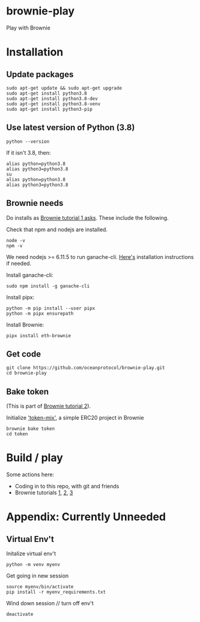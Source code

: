 # brownie-play
Play with Brownie

# Installation

## Update packages
```console
sudo apt-get update && sudo apt-get upgrade
sudo apt-get install python3.8
sudo apt-get install python3.8-dev
sudo apt-get install python3.8-venv
sudo apt-get install python3-pip
```

## Use latest version of Python (3.8)

```console
python --version
```

If it isn't 3.8, then:
```console
alias python=python3.8
alias python3=python3.8
su
alias python=python3.8
alias python3=python3.8
```

## Brownie needs
Do installs as [Brownie tutorial 1 asks](https://medium.com/@iamdefinitelyahuman/getting-started-with-brownie-part-1-9b2181f4cb99). These include the following.

Check that npm and nodejs are installed. 
```console
node -v
npm -v
```

We need nodejs >= 6.11.5 to run ganache-cli. [Here's](https://docs.npmjs.com/downloading-and-installing-node-js-and-npm) installation instructions if needed.

Install ganache-cli:
```console
sudo npm install -g ganache-cli
```

Install pipx:
```console
python -m pip install --user pipx
python -m pipx ensurepath
```

Install Brownie:
```console
pipx install eth-brownie
```

## Get code
```console
git clone https://github.com/oceanprotocol/brownie-play.git
cd brownie-play
```

## Bake token
(This is part of [Brownie tutorial 2](https://medium.com/better-programming/getting-started-with-brownie-part-2-615a1eec167f)).

Initialize ['token-mix'](https://github.com/brownie-mix/token-mix), a simple ERC20 project in Brownie
```
brownie bake token
cd token
```

# Build / play

Some actions here:
* Coding in to this repo, with git and friends
* Brownie tutorials [1](https://medium.com/@iamdefinitelyahuman/getting-started-with-brownie-part-1-9b2181f4cb99), [2](https://medium.com/better-programming/getting-started-with-brownie-part-2-615a1eec167f), [3](https://medium.com/better-programming/getting-started-with-brownie-part-3-ef6bfa9867d7)

# Appendix: Currently Unneeded

## Virtual Env't 

Initalize virtual env't
```console
python -m venv myenv
```

Get going in new session
```console
source myenv/bin/activate 
pip install -r myenv_requirements.txt 
```

Wind down session // turn off env't
```console
deactivate
```
